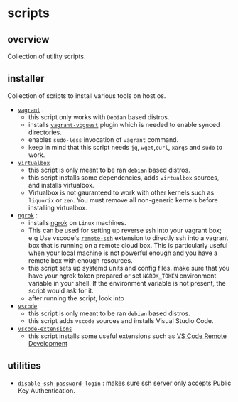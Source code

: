 # scripts

## overview

Collection of utility scripts.

## installer

Collection of scripts to install various tools on host os.

- [`vagrant`](installer/vagrant) :
  - this script only works with `Debian` based distros.
  - installs [`vagrant-vbguest`](https://github.com/dotless-de/vagrant-vbguest) plugin which is needed to enable synced directories.
  - enables `sudo-less` invocation of `vagrant` command.
  - keep in mind that this script needs `jq`, `wget`,`curl`, `xargs` and `sudo` to work.
- [`virtualbox`](installer/virtualbox)
  - this script is only meant to be ran `debian` based distros.
  - this script installs some dependencies, adds `virtualbox` sources, and installs virtualbox.
  - Virtualbox is not gauranteed to work with other kernels such as `liquorix` or `zen`. You must remove all non-generic kernels before installing virtualbox.
- [`ngrok`](installer/ngrok) :
  - installs [ngrok](https://ngrok.com) on `Linux` machines.
  - This can be used for setting up reverse ssh into your vagrant box; e.g Use vscode's [`remote-ssh`](https://marketplace.visualstudio.com/items?itemName=ms-vscode-remote.remote-ssh) extension
    to directly ssh into a vagrant box that is running on a remote cloud box. This is particularly useful when your local machine is not powerful enough and you have a remote box with enough resources.
  - this script sets up systemd units and config files. make sure that you have your ngrok token prepared or set `NGROK_TOKEN` environment variable in your shell. If the environment variable is not present, the script would ask for it.
  - after running the script, look into 
- [`vscode`](installer/vscode)
  - this script is only meant to be ran `debian` based distros.
  - this script adds `vscode` sources and installs Visual Studio Code.
- [`vscode-extensions`](installer/vscode-extensions)
  - this script installs some useful extensions such as [VS Code Remote Development](https://code.visualstudio.com/docs/remote/remote-overview)

## utilities

- [`disable-ssh-password-login`](utilities/disable-ssh-password-login) : makes sure ssh server only accepts Public Key Authentication.
